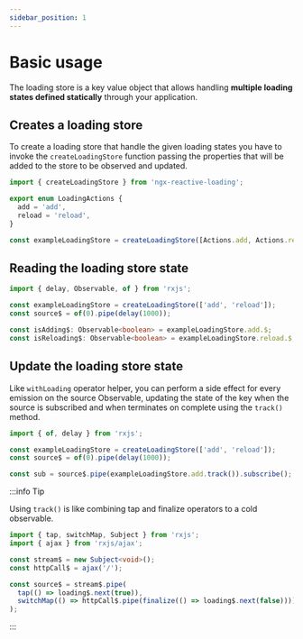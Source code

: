 ```yaml
---
sidebar_position: 1
---
```


# Basic usage

The loading store is a key value object that allows handling <strong>multiple loading states defined
statically</strong> through your application.

## Creates a loading store

To create a loading store that handle the given loading states you have to invoke the `createLoadingStore` function passing the
properties that will be added to the store to be observed and updated.

```ts title="loading.state.ts"
import { createLoadingStore } from 'ngx-reactive-loading';

export enum LoadingActions {
  add = 'add',
  reload = 'reload',
}

const exampleLoadingStore = createLoadingStore([Actions.add, Actions.reload]);
```

## Reading the loading store state

```ts title="loading.state.ts"
import { delay, Observable, of } from 'rxjs';

const exampleLoadingStore = createLoadingStore(['add', 'reload']);
const source$ = of(0).pipe(delay(1000));

const isAdding$: Observable<boolean> = exampleLoadingStore.add.$;
const isReloading$: Observable<boolean> = exampleLoadingStore.reload.$;
```

## Update the loading store state

Like `withLoading` operator helper, you can perform a side effect for every emission on the source Observable, updating
the state of the key when the source is subscribed and when terminates on complete using the `track()` method.

```ts title="loading.state.ts"
import { of, delay } from 'rxjs';

const exampleLoadingStore = createLoadingStore(['add', 'reload']);
const source$ = of(0).pipe(delay(1000));

const sub = source$.pipe(exampleLoadingStore.add.track()).subscribe();
```

:::info Tip

Using `track()` is like combining tap and finalize operators to a cold observable.

```ts
import { tap, switchMap, Subject } from 'rxjs';
import { ajax } from 'rxjs/ajax';

const stream$ = new Subject<void>();
const httpCall$ = ajax('/');

const source$ = stream$.pipe(
  tap(() => loading$.next(true)),
  switchMap(() => httpCall$.pipe(finalize(() => loading$.next(false))))
);
```

:::
